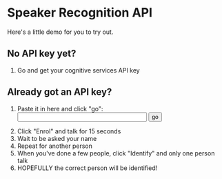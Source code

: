 # Speaker Recognition API

Here's a little demo for you to try out.

## No API key yet?

1. Go and get your cognitive services API key

## Already got an API key?

 1. Paste it in here and click "go":
    <form action="demo.html" method="GET">
    <input type="text" name="key" style="width:300px">
    <input type="submit" value="go">
    </form>
 1. Click "Enrol" and talk for 15 seconds
 1. Wait to be asked your name
 1. Repeat for another person
1. When you've done a few people, click "Identify" and only one person talk
1. HOPEFULLY the correct person will be identified!
